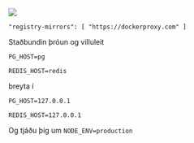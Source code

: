 ![](https://pub-b8db533c86124200a9d799bf3ba88099.r2.dev/2023/03/wbhiRD1.webp)

```
"registry-mirrors": [ "https://dockerproxy.com" ]
```

Staðbundin þróun og villuleit

```
PG_HOST=pg

REDIS_HOST=redis
```

breyta í

```
PG_HOST=127.0.0.1

REDIS_HOST=127.0.0.1

```

Og tjáðu þig um `NODE_ENV=production`